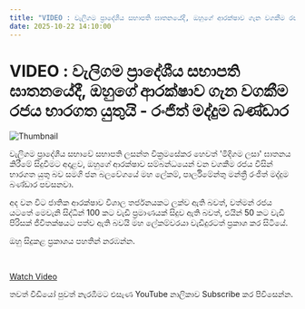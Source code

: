 ```yaml
---
title: "VIDEO : වැලිගම ප්‍රාදේශීය සභාපති ඝාතනයේදී, ඔහුගේ ආරක්ෂාව ගැන වගකීම රජය භාරගත යුතුයි - රංජිත් මද්දුම බණ්ඩාර"
date: 2025-10-22 14:10:00
---
```


# VIDEO : වැලිගම ප්‍රාදේශීය සභාපති ඝාතනයේදී, ඔහුගේ ආරක්ෂාව ගැන වගකීම රජය භාරගත යුතුයි - රංජිත් මද්දුම බණ්ඩාර

![Thumbnail](https://helakuru.sgp1.cdn.digitaloceanspaces.com/esana/images/lib/ranjith-maddu-video.jpg)

වැලිගම ප්‍රාදේශීය සභ‍ාවේ සභාපති ලසන්ත වික්‍රමසේකර හෙවත් 'මිදිගම ලසා' ඝාතනය කිරීමේ සිදුවීමට අදාළව, ඔහුගේ ආරක්ෂාව සම්බන්ධයෙන් වන වගකීම රජය විසින් භාරගත යුතු බව සමගි ජන බලවේගයේ මහ ලේකම්, පාර්ලිමේන්තු මන්ත්‍රී රංජිත් මද්දුම බණ්ඩාර පවසනවා.

අද වන විට ජාතික ආරක්ෂාව විශාල තර්ජනයකට ලක්ව ඇති බවත්, වත්මන් රජය ය‍ටතේ මෙවැනි සිද්ධීන් 100 කට වැඩි ප්‍රමාණයක් සිදුව ඇති බවත්, එයින් 50 කට වැඩි පිරිසක් ජීවිතක්ෂයට පත්ව ඇති බවයි මහ ලේකම්වරයා වැඩිදුරටත් ප්‍රකාශ කර සිටියේ.

ඔහු සිදුකළ ප්‍රකාශය පහතින් නරඹන්න.

 

[Watch Video](https://youtube.com/embed/D_JfciYlBTg)

තවත් වීඩියෝ පුවත් නැරඹීමට එසැණ YouTube නාලිකාව Subscribe කර පිවිසෙන්න.

